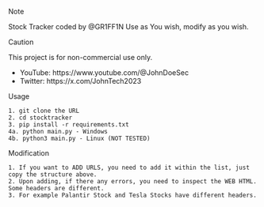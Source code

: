> [!NOTE]
> Stock Tracker coded by @GR1FF1N
> Use as You wish, modify as you wish.

> [!CAUTION]
> This project is for non-commercial use only.


<ul>
  <li>YouTube: https://www.youtube.com/@JohnDoeSec</li>
  <li>Twitter: https://x.com/JohnTech2023</li>
</ul>

Usage
```
1. git clone the URL
2. cd stocktracker
3. pip install -r requirements.txt
4a. python main.py - Windows
4b. python3 main.py - Linux (NOT TESTED)
```
Modification
```
1. If you want to ADD URLS, you need to add it within the list, just copy the structure above.
2. Upon adding, if there any errors, you need to inspect the WEB HTML. Some headers are different.
3. For example Palantir Stock and Tesla Stocks have different headers.
```
